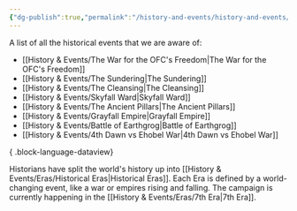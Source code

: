 ```yaml
---
{"dg-publish":true,"permalink":"/history-and-events/history-and-events/","hideInGraph":true,"updated":"2025-06-10T19:11:47.454+01:00"}
---
```


A list of all the historical events that we are aware of:
- [[History & Events/The War for the OFC's Freedom\|The War for the OFC's Freedom]]
- [[History & Events/The Sundering\|The Sundering]]
- [[History & Events/The Cleansing\|The Cleansing]]
- [[History & Events/Skyfall Ward\|Skyfall Ward]]
- [[History & Events/The Ancient Pillars\|The Ancient Pillars]]
- [[History & Events/Grayfall Empire\|Grayfall Empire]]
- [[History & Events/Battle of Earthgrog\|Battle of Earthgrog]]
- [[History & Events/4th Dawn vs Ehobel War\|4th Dawn vs Ehobel War]]

{ .block-language-dataview}

Historians have split the world's history up into [[History & Events/Eras/Historical Eras\|Historical Eras]]. Each Era is defined by a world-changing event, like a war or empires rising and falling. The campaign is currently happening in the [[History & Events/Eras/7th Era\|7th Era]].